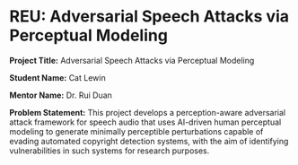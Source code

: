 # REU: Adversarial Speech Attacks via Perceptual Modeling
**Project Title:** Adversarial Speech Attacks via Perceptual Modeling

**Student Name:** Cat Lewin

**Mentor Name:** Dr. Rui Duan

**Problem Statement:** This project develops a perception-aware adversarial attack framework for speech audio that uses AI-driven human perceptual modeling to generate minimally perceptible perturbations capable of evading automated copyright detection systems, with the aim of identifying vulnerabilities in such systems for research purposes.
